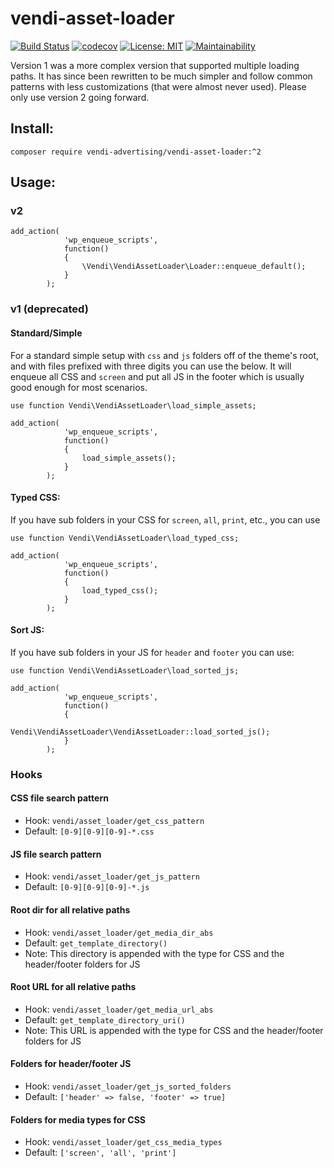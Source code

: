 # vendi-asset-loader

[![Build Status](https://travis-ci.org/vendi-advertising/vendi-asset-loader.svg?branch=master)](https://travis-ci.org/vendi-advertising/vendi-asset-loader)
[![codecov](https://codecov.io/gh/vendi-advertising/vendi-asset-loader/branch/master/graph/badge.svg)](https://codecov.io/gh/vendi-advertising/vendi-asset-loader)
[![License: MIT](https://img.shields.io/badge/License-MIT-yellow.svg)](https://opensource.org/licenses/MIT)
[![Maintainability](https://api.codeclimate.com/v1/badges/72f384ac770998fa5147/maintainability)](https://codeclimate.com/github/vendi-advertising/vendi-asset-loader/maintainability)

Version 1 was a more complex version that supported multiple loading paths. It has since been rewritten to be much simpler and follow common patterns with less customizations (that were almost never used). Please only use version 2 going forward.

## Install:
```composer require vendi-advertising/vendi-asset-loader:^2```

## Usage:

### v2
```
add_action(
            'wp_enqueue_scripts',
            function()
            {
                \Vendi\VendiAssetLoader\Loader::enqueue_default();
            }
        );

```

### v1 (deprecated)
#### Standard/Simple
For a standard simple setup with `css` and `js` folders off of the theme's root, and with files prefixed with three digits you can use the below. It will enqueue all CSS and `screen` and put all JS in the footer which is usually good enough for most scenarios.
```
use function Vendi\VendiAssetLoader\load_simple_assets;

add_action(
            'wp_enqueue_scripts',
            function()
            {
                load_simple_assets();
            }
        );
```

#### Typed CSS:
If you have sub folders in your CSS for `screen`, `all`, `print`, etc., you can use
```
use function Vendi\VendiAssetLoader\load_typed_css;

add_action(
            'wp_enqueue_scripts',
            function()
            {
                load_typed_css();
            }
        );
```

#### Sort JS:
If you have sub folders in your JS for `header` and `footer` you can use:
```
use function Vendi\VendiAssetLoader\load_sorted_js;

add_action(
            'wp_enqueue_scripts',
            function()
            {
                Vendi\VendiAssetLoader\VendiAssetLoader::load_sorted_js();
            }
        );
```

### Hooks

#### CSS file search pattern
 * Hook: `vendi/asset_loader/get_css_pattern`
 * Default: `[0-9][0-9][0-9]-*.css`
 
#### JS file search pattern
 * Hook: `vendi/asset_loader/get_js_pattern`
 * Default: `[0-9][0-9][0-9]-*.js`

#### Root dir for all relative paths
 * Hook: `vendi/asset_loader/get_media_dir_abs`
 * Default: `get_template_directory()`
 * Note: This directory is appended with the type for CSS and the header/footer folders for JS

#### Root URL for all relative paths
 * Hook: `vendi/asset_loader/get_media_url_abs`
 * Default: `get_template_directory_uri()`
 * Note: This URL is appended with the type for CSS and the header/footer folders for JS

#### Folders for header/footer JS
 * Hook: `vendi/asset_loader/get_js_sorted_folders`
 * Default: `['header' => false, 'footer' => true]`
 
#### Folders for media types for CSS
 * Hook: `vendi/asset_loader/get_css_media_types`
 * Default: `['screen', 'all', 'print']`
